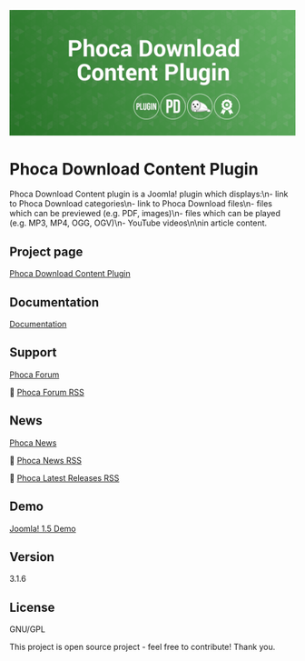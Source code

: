 



![Phoca Download Content Plugin](https://github.com/PhocaCz/PhocaDownloadContentPlugin/blob/master/phocadownload.png)

# Phoca Download Content Plugin



Phoca Download Content plugin is a Joomla! plugin which displays:\n- link to Phoca Download categories\n- link to Phoca Download files\n- files which can be previewed (e.g. PDF, images)\n- files which can be played (e.g. MP3, MP4, OGG, OGV)\n- YouTube videos\n\nin article content.



## Project page

[Phoca Download Content Plugin](https://www.phoca.cz/phocadownload-plugin)



## Documentation

[Documentation](https://www.phoca.cz/documentation/category/51-phoca-download-plugin)



## Support

[Phoca Forum](https://www.phoca.cz/forum)

:bell: [Phoca Forum RSS](https://www.phoca.cz/forum/app.php/feed)



## News

[Phoca News](https://www.phoca.cz/news)

:bell: [Phoca News RSS](https://www.phoca.cz/news?format=feed&type=rss)

:bell: [Phoca Latest Releases RSS](https://www.phoca.cz/download/feed/111?format=feed&type=rss)



## Demo

[Joomla! 1.5 Demo](https://www.phoca.cz/demo/)



## Version

3.1.6



## License

GNU/GPL



This project is open source project - feel free to contribute! Thank you.
